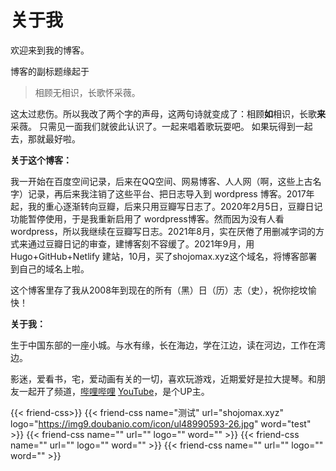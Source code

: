# 关于我


欢迎来到我的博客。

博客的副标题缘起于<blockquote>相顾无相识，长歌怀采薇。</blockquote>

这太过悲伤。所以我改了两个字的声母，这两句诗就变成了：相顾**如**相识，长歌**来**采薇。
只需见一面我们就彼此认识了。一起来唱着歌玩耍吧。
如果玩得到一起去，那就最好啦。

**关于这个博客：**

我一开始在百度空间记录，后来在QQ空间、网易博客、人人网（啊，这些上古名字）记录，再后来我注销了这些平台、把日志导入到 wordpress 博客。2017年起，我的重心逐渐转向豆瓣，后来只用豆瓣写日志了。2020年2月5日，豆瓣日记功能暂停使用，于是我重新启用了 wordpress博客。然而因为没有人看 wordpress，所以我继续在豆瓣写日志。2021年8月，实在厌倦了用删减字词的方式来通过豆瓣日记的审查，建博客刻不容缓了。2021年9月，用 Hugo+GitHub+Netlify 建站，10月，买了shojomax.xyz这个域名，将博客部署到自己的域名上啦。

这个博客里存了我从2008年到现在的所有（黑）日（历）志（史），祝你挖坟愉快！

**关于我：**

生于中国东部的一座小城。与水有缘，长在海边，学在江边，读在河边，工作在湾边。

影迷，爱看书，宅，爱动画有关的一切，喜欢玩游戏，近期爱好是拉大提琴。和朋友一起开了频道，[哔哩哔哩](https://space.bilibili.com/2017360876)
[YouTube](https://www.youtube.com/channel/UCvQM-HoU-zQ1Z7dmFM65aYA)，是个UP主。


{{< friend-css>}}
{{< friend-css name="测试" url="shojomax.xyz" logo="https://img9.doubanio.com/icon/ul48990593-26.jpg" word="test" >}}
{{< friend-css name="" url="" logo="" word="" >}}
{{< friend-css name="" url="" logo="" word="" >}}
{{< friend-css name="" url="" logo="" word="" >}}


